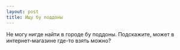 ```yaml
---
layout: post 
title: Ищу бу поддоны 
--- 
```

Не могу нигде найти в городе бу поддоны. Подскажите, может в интернет-магазине где-то взять можно?